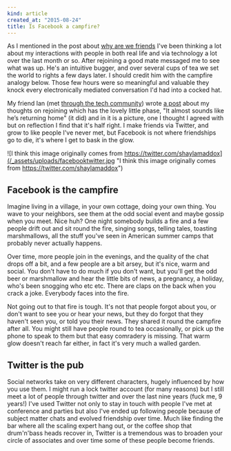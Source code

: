 ```yaml
---
kind: article
created_at: "2015-08-24"
title: Is Facebook a campfire?
---
```

As I mentioned in the post about [why are we friends](/blog/friends) I've been thinking a lot about my interactions with people in both real life and via technology a lot over the last month or so.  After rejoining a good mate messaged me to see what was up.  He's an intuitive bugger, and over several cups of tea we set the world to rights a few days later.  I should credit him with the campfire analogy below. Those few hours were so meaningful and valuable they knock every electronically mediated conversation I'd had into a cocked hat.

My friend Ian (met [through the tech community](/blog/friends)) wrote [a post](http://cubicgarden.com/2015/08/02/on-returning-to-facebook/) about my thoughts on rejoining which has the lovely little phase, "It almost sounds like he’s returning home" (it did) and in it is a picture, one I thought I agreed with but on reflection I find that it's half right.  I make friends via Twitter, and grow to like people I've never met, but Facebook is not where friendships go to die, it's where I get to bask in the glow.

![I think this image originally comes from https://twitter.com/shaylamaddox](/_assets/uploads/facebooktwitter.jpg "I think this image originally comes from https://twitter.com/shaylamaddox")


## Facebook is the campfire

Imagine living in a village, in your own cottage, doing your own thing.  You wave to your neighbors, see them at the odd social event and maybe gossip when you meet.  Nice huh?  One night somebody builds a fire and a few people drift out and sit round the fire, singing songs, telling tales, toasting marshmallows, all the stuff you've seen in American summer camps that probably never actually happens. 

Over time, more people join in the evenings, and the quality of the chat drops off a bit, and a few people are a bit arsey, but it's nice, warm and social.  You don't have to do much if you don't want, but you'll get the odd beer or marshmallow and hear the little bits of news, a pregnancy, a holiday, who's been snogging who etc etc.  There are claps on the back when you crack a joke.  Everybody faces into the fire.

Not going out to that fire is tough.  It's not that people forgot about you, or don't want to see you or hear your news, but they do forgot that they haven't seen you, or told you their news.  They shared it round the campfire after all.  You might still have people round to tea occasionally, or pick up the phone to speak to them but that easy comradery is missing. That warm glow doesn't reach far either, in fact it's very much a walled garden.

## Twitter is the pub

Social networks take on very different characters, hugely influenced by how you use them.  I might run a lock twitter account (for many reasons) but I still meet a lot of people through twitter and over the last nine years (fuck me, 9 years!) I've used Twitter not only to stay in touch with people I've met at conference and parties but also I've ended up following people because of subject matter chats and evolved friendship over time.  Much like finding the bar where all the scaling expert hang out, or the coffee shop that drum'n'bass heads recover in, Twitter is a tremendous was to broaden your circle of associates and over time some of these people become friends.